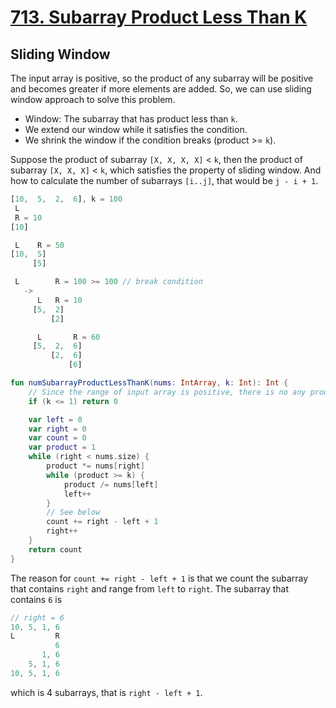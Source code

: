 # [713. Subarray Product Less Than K](https://leetcode.com/problems/subarray-product-less-than-k/)

## Sliding Window
The input array is positive, so the product of any subarray will be positive and becomes greater if more elements are added. So, we can use sliding window approach to solve this problem.

* Window: The subarray that has product less than `k`.
* We extend our window while it satisfies the condition.
* We shrink the window if the condition breaks (product >= `k`).

Suppose the product of subarray `[X, X, X, X]` < `k`, then the product of subarray `[X, X, X]` < `k`, which satisfies the property of sliding window. And how to calculate the number of subarrays `[i..j]`, that would be `j - i + 1`.

```js
[10,  5,  2,  6], k = 100
 L
 R = 10
[10]

 L    R = 50
[10,  5] 
     [5] 

 L        R = 100 >= 100 // break condition
   ->
      L   R = 10
     [5,  2]
         [2] 

      L       R = 60
     [5,  2,  6]
         [2,  6]
             [6]
```

```kotlin
fun numSubarrayProductLessThanK(nums: IntArray, k: Int): Int {
    // Since the range of input array is positive, there is no any product <= 1.
    if (k <= 1) return 0

    var left = 0
    var right = 0
    var count = 0
    var product = 1
    while (right < nums.size) {
        product *= nums[right]
        while (product >= k) {
            product /= nums[left]
            left++
        }
        // See below
        count += right - left + 1
        right++
    }
    return count
}
```

The reason for `count += right - left + 1` is that we count the subarray that contains `right` and range from `left` to `right`. The subarray that contains `6` is
```js
// right = 6
10, 5, 1, 6
L         R
          6
       1, 6
    5, 1, 6
10, 5, 1, 6
````
which is 4 subarrays, that is `right - left + 1`.